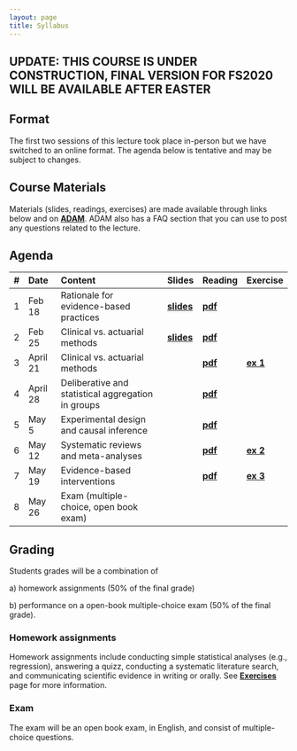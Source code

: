 ```yaml
---
layout: page
title: Syllabus
---
```


## UPDATE: THIS COURSE IS UNDER CONSTRUCTION, FINAL VERSION FOR FS2020 WILL BE AVAILABLE AFTER EASTER

## Format
The first two sessions of this lecture took place in-person but we have switched to an online format. The agenda below is tentative and may be subject to changes.

## Course Materials
Materials (slides, readings, exercises) are made available through links below and on <a href="https://adam.unibas.ch/goto_adam_crs_833529.html"><b>ADAM</b></a>. ADAM also has a FAQ section that you can use to post any questions related to the lecture. 

## Agenda

| #        | Date           | Content  | Slides  | Reading | Exercise |
| ----- |:------------| :-----| :-----| :-----| :-----|
| 1 | Feb 18 | Rationale for evidence-based practices | <a href="http://matarui.github.io/evidencebaseddm/assets/presentations/EbDM_session1.pdf"><b>slides</b></a> | <a href="http://matarui.github.io/evidencebaseddm/assets/literature/Munafò_2017_Nature_Human_Behaviour.pdf"><b>pdf</b></a>| | 
| 2 | Feb 25 | Clinical vs. actuarial methods | <a href="http://matarui.github.io/evidencebaseddm/assets/presentations/EbDM_session2.pdf"><b>slides</b></a> | <a href="http://matarui.github.io/evidencebaseddm/assets/literature/Dawes_1989_Science.pdf"><b>pdf</b></a>| |
| 3 | April 21 | Clinical vs. actuarial methods | |<a href="http://matarui.github.io/evidencebaseddm/assets/literature/Burton_2019_JBDM.pdf"><b>pdf</b></a> |<a href="https://matarui.github.io/evidencebaseddm/menu/projects.html"><b>ex 1</b></a> |
| 4 | April 28 |  Deliberative and statistical aggregation in groups | |<a href="http://matarui.github.io/evidencebaseddm/assets/literature/Mannes_2014_JPSP.pdf"><b>pdf |  |
| 5 | May 5 | Experimental design and causal inference | | <a href="http://matarui.github.io/evidencebaseddm/assets/literature/Varian_2016_PNAS.pdf"><b>pdf| |
| 6 | May 12 | Systematic reviews and meta-analyses | | <a href="http://matarui.github.io/evidencebaseddm/assets/literature/Gurevitch_2018_Nature.pdf"><b>pdf| <a href="https://matarui.github.io/evidencebaseddm/menu/projects.html"><b>ex 2</b></a> |
| 7 | May 19 | Evidence-based interventions | |<a href="http://matarui.github.io/evidencebaseddm/assets/literature/Michie_2011_ImplementScience.pdf"><b>pdf |<a href="https://matarui.github.io/evidencebaseddm/menu/projects.html"><b>ex 3</b></a>  |
| 8 | May 26 | Exam (multiple-choice, open book exam) | | | |

## Grading
Students grades will be a combination of 

a) homework assignments (50% of the final grade) 

b) performance on a open-book multiple-choice exam (50% of the final grade).

### Homework assignments
Homework assignments include conducting simple statistical analyses (e.g., regression), answering a quizz, conducting a systematic literature search, and communicating scientific evidence in writing or orally. See <a href="https://matarui.github.io/evidencebaseddm/menu/projects.html"><b>Exercises </b></a> page for more information. 

### Exam
The exam will be an open book exam, in English, and consist of multiple-choice questions.
